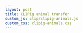 ```yaml
---
layout: post
title: CLIPig animal transfer 
custom_js: clip/clipig-animals.js 
custom_css: clipig-animals.css
---
```


<div class="clipig-input">
</div>

